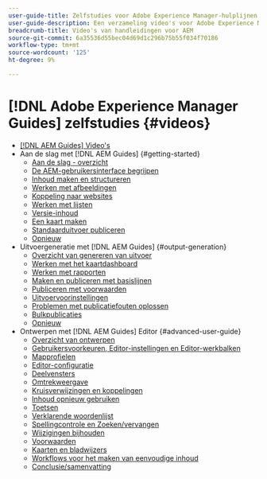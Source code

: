 ```yaml
---
user-guide-title: Zelfstudies voor Adobe Experience Manager-hulplijnen
user-guide-description: Een verzameling video's voor Adobe Experience Manager-handleidingen.
breadcrumb-title: Video's van handleidingen voor AEM
source-git-commit: 6a35536d55bec04d69d1c296b75b55f034f70186
workflow-type: tm+mt
source-wordcount: '125'
ht-degree: 9%

---
```



# [!DNL Adobe Experience Manager Guides] zelfstudies {#videos}

+ [[!DNL AEM Guides] Video&#39;s](overview.md)
+ Aan de slag met [!DNL AEM Guides] {#getting-started}
   + [Aan de slag - overzicht](./course-1/overview.md)
   + [De AEM-gebruikersinterface begrijpen](./course-1/understanding-the-aem-user-interface.md)
   + [Inhoud maken en structureren](./course-1/creating-and-structuring-content.md)
   + [Werken met afbeeldingen](./course-1/working-with-images.md)
   + [Koppeling naar websites](./course-1/linking-to-websites.md)
   + [Werken met lijsten](./course-1/working-with-lists.md)
   + [Versie-inhoud](./course-1/versioning-content.md)
   + [Een kaart maken](./course-1/creating-a-map.md)
   + [Standaarduitvoer publiceren](./course-1/publishing-default-output.md)
   + [Opnieuw](./course-1/recap.md)
+ Uitvoergeneratie met [!DNL AEM Guides] {#output-generation}
   + [Overzicht van genereren van uitvoer](./course-2/overview.md)
   + [Werken met het kaartdashboard](./course-2/introduction-to-the-map-dashboard.md)
   + [Werken met rapporten](./course-2/working-with-reports.md)
   + [Maken en publiceren met basislijnen](./course-2/creating-and-publishing-with-baselines.md)
   + [Publiceren met voorwaarden](./course-2/publishing-with-conditions.md)
   + [Uitvoervoorinstellingen](./course-2/output-presets.md)
   + [Problemen met publicatiefouten oplossen](./course-2/troubleshooting-publishing-errors.md)
   + [Bulkpublicaties](./course-2/bulk-publishing.md)
   + [Opnieuw](./course-2/recap.md)
+ Ontwerpen met [!DNL AEM Guides] Editor {#advanced-user-guide}
   + [Overzicht van ontwerpen](./course-3/overview.md)
   + [Gebruikersvoorkeuren, Editor-instellingen en Editor-werkbalken](./course-3/user-settings-preferences-toolbars.md)
   + [Mapprofielen](./course-3/folder-profiles.md)
   + [Editor-configuratie](./course-3/editor-configuration.md)
   + [Deelvensters](./course-3/panels.md)
   + [Omtrekweergave](./course-3/outline-view.md)
   + [Kruisverwijzingen en koppelingen](./course-3/cross-references-and-links.md)
   + [Inhoud opnieuw gebruiken](./course-3/content-reuse.md)
   + [Toetsen](./course-3/keys.md)
   + [Verklarende woordenlijst](./course-3/glossary.md)
   + [Spellingcontrole en Zoeken/vervangen](./course-3/spell-check.md)
   + [Wijzigingen bijhouden](./course-3/track-changes.md)
   + [Voorwaarden](./course-3/conditions.md)
   + [Kaarten en bladwijzers](./course-3/maps-and-bookmaps.md)
   + [Workflows voor het maken van eenvoudige inhoud](./course-3/simple-content-creation-workflows.md)
   + [Conclusie/samenvatting](./course-3/recap.md)